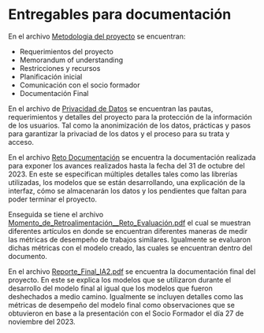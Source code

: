# Entregables para documentación

En el archivo [Metodologia del proyecto](Metodologia_del_proyecto.pdf) se encuentran: 
 - Requerimientos del proyecto
 - Memorandum of understanding
 - Restricciones y recursos
 - Planificación inicial
 - Comunicación con el socio formador
 - Documentación Final

En el archivo de [Privacidad de Datos](PrivacidadDatos.pdf) se encuentran las pautas, requerimientos y detalles del proyecto para la protección de la información de los usuarios. Tal como la anonimización de los datos, prácticas y pasos para garantizar la privaciad de los datos y el proceso para su trata y acceso. 

En el archivo [Reto Documentación](Momento_de_Retroalimentación__Reto_Documentación.pdf) se encuentra la documentación realizada para exponer los avances realizados hasta la fecha del 31 de octubre del 2023. En este se especifican múltiples detalles tales como las librerías utilizadas, los modelos que se están desarrollando, una explicación de la interfaz, cómo se almacenarán los datos y los pendientes que faltan para poder terminar el proyecto.

Enseguida se tiene el archivo [Momento_de_Retroalimentación__Reto_Evaluación.pdf](Momento_de_Retroalimentación__Reto_Evaluación.pdf) el cual se muestran diferentes artículos en donde se encuentran diferentes maneras de medir las métricas de desempeño de trabajos similares. Igualmente se evaluaron dichas métricas con el modelo creado, las cuales se encuentran dentro del documento.

En el archivo [Reporte_Final_IA2.pdf](Reporte_Final_IA2.pdf) se encuentra la documentación final del proyecto. En este se explica los modelos que se utilizaron durante el desarrollo del modelo final al igual que los modelos que fueron deshechados a medio camino. Igualmente se incluyen detalles como las métricas de desempeño del modelo final como observaciones que se obtuvieron en base a la presentación con el Socio Formador el día 27 de noviembre del 2023. 
